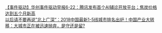   
[【事件驱动】华创事件驱动早报6-22：腾讯发布首个AI辅诊开放平台；焦炭价格达到五个月新高](http://www.dianyue.me/archives/387/msqphp53bpybstc6/)  
[以后请不要再说”北上广深“：2018中国最新1-5线城市排名出炉！中国产业大转移：大城市正在被迅速抛弃，是守还是留?](http://www.dianyue.me/archives/749/k3es75v0alyyo8e5/)